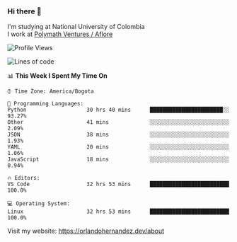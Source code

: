 ### Hi there 👋


<!--**AR4Z/AR4Z** is a ✨ _special_ ✨ repository because its `README.md` (this file) appears on your GitHub profile.

Here are some ideas to get you started:-->
I'm studying at National University of Colombia
<br>
I work at <a href="https://www.aflore.co/">Polymath Ventures / Aflore</a>
<br>

<!--START_SECTION:waka-->
![Profile Views](http://img.shields.io/badge/Profile%20Views-0-blue)

![Lines of code](https://img.shields.io/badge/From%20Hello%20World%20I%27ve%20Written-3.3%20million%20lines%20of%20code-blue)

📊 **This Week I Spent My Time On** 

```text
⌚︎ Time Zone: America/Bogota

💬 Programming Languages: 
Python                   30 hrs 40 mins      ███████████████████████░░   93.27% 
Other                    41 mins             ░░░░░░░░░░░░░░░░░░░░░░░░░   2.09% 
JSON                     38 mins             ░░░░░░░░░░░░░░░░░░░░░░░░░   1.93% 
YAML                     20 mins             ░░░░░░░░░░░░░░░░░░░░░░░░░   1.06% 
JavaScript               18 mins             ░░░░░░░░░░░░░░░░░░░░░░░░░   0.94%

🔥 Editors: 
VS Code                  32 hrs 53 mins      █████████████████████████   100.0%

💻 Operating System: 
Linux                    32 hrs 53 mins      █████████████████████████   100.0%

```


<!--END_SECTION:waka-->


Visit my website: https://orlandohernandez.dev/about

